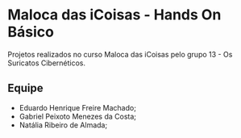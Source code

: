 # Maloca das iCoisas - Hands On Básico

Projetos realizados no curso Maloca das iCoisas pelo grupo 13 - Os Suricatos Cibernéticos.

## Equipe

- Eduardo Henrique Freire Machado;
- Gabriel Peixoto Menezes da Costa;
- Natália Ribeiro de Almada;

